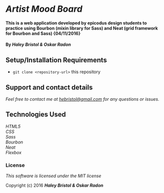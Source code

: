 # _Artist Mood Board_

#### This is a web application developed by epicodus design students to practice using Bourbon (mixin library for Sass) and Neat (grid framework for Bourbon and Sass) {04/11/2016}

#### By _**Haley Bristol & Oskar Radon**_

## Setup/Installation Requirements

* `git clone <repository-url>` this repository

## Support and contact details

_Feel free to contact me at hebristol@gmail.com for any questions or issues._

## Technologies Used

_HTML5
<br>
CSS
<br>
Sass
<br>
Bourbon
<br>
Neat
<br>
Flexbox_

### License

*This software is licensed under the MIT license*

Copyright (c) 2016 **_Haley Bristol & Oskar Radon_**
